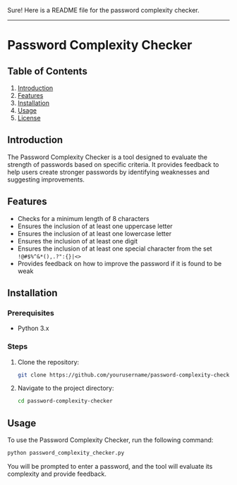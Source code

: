 Sure! Here is a README file for the password complexity checker.

---

# Password Complexity Checker

## Table of Contents
1. [Introduction](#introduction)
2. [Features](#features)
3. [Installation](#installation)
4. [Usage](#usage)
5. [License](#license)

## Introduction
The Password Complexity Checker is a tool designed to evaluate the strength of passwords based on specific criteria. It provides feedback to help users create stronger passwords by identifying weaknesses and suggesting improvements.

## Features
- Checks for a minimum length of 8 characters
- Ensures the inclusion of at least one uppercase letter
- Ensures the inclusion of at least one lowercase letter
- Ensures the inclusion of at least one digit
- Ensures the inclusion of at least one special character from the set `!@#$%^&*(),.?":{}|<>`
- Provides feedback on how to improve the password if it is found to be weak

## Installation
### Prerequisites
- Python 3.x

### Steps
1. Clone the repository:
    ```bash
    git clone https://github.com/yourusername/password-complexity-checker.git
    ```
2. Navigate to the project directory:
    ```bash
    cd password-complexity-checker
    ```

## Usage
To use the Password Complexity Checker, run the following command:

```bash
python password_complexity_checker.py
```

You will be prompted to enter a password, and the tool will evaluate its complexity and provide feedback.
